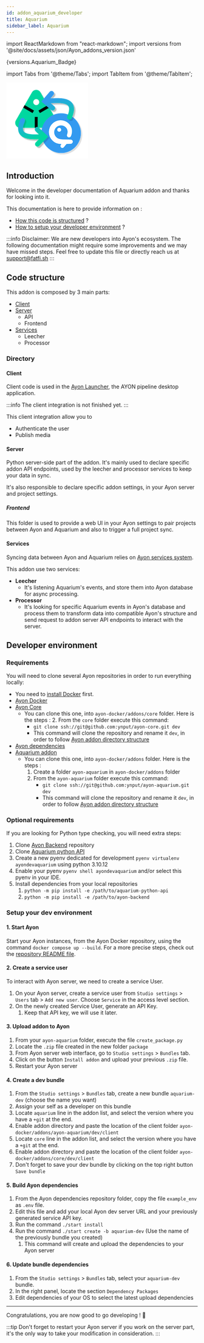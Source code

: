 ```yaml
---
id: addon_aquarium_developer
title: Aquarium
sidebar_label: Aquarium
---
```


import ReactMarkdown from "react-markdown";
import versions from '@site/docs/assets/json/Ayon_addons_version.json'

<ReactMarkdown>
{versions.Aquarium_Badge}
</ReactMarkdown>


import Tabs from '@theme/Tabs';
import TabItem from '@theme/TabItem';

![Aquarium addon for Ayon](assets/aquarium/aquarium-ayon-logo.png)

## Introduction

Welcome in the developer documentation of Aquarium addon and thanks for looking into it.

This documentation is here to provide information on :

- [How this code is structured](#code-structure) ?
- [How to setup your developer environment](#developer-environment) ?

:::info
Disclaimer: We are new developers into Ayon's ecosystem.
The following documentation might require some improvements and we may have missed steps.
Feel free to update this file or directly reach us at [support@fatfi.sh](mailto:support@fatfi.sh)
:::

## Code structure

This addon is composed by 3 main parts:

- [Client](#client)
- [Server](#server)
  - API
  - Frontend
- [Services](#services)
  - Leecher
  - Processor

### Directory

#### Client

Client code is used in the [Ayon Launcher](https://github.com/ynput/ayon-launcher), the AYON pipeline desktop application.

:::info
The client integration is not finished yet.
:::

This client integration allow you to

 - Authenticate the user
 - Publish media

#### Server

Python server-side part of the addon. It's mainly used to declare specific addon API endpoints, used by the leecher and processor services to keep your data in sync.

It's also responsible to declare specific addon settings, in your Ayon server and project settings.

##### Frontend

This folder is used to provide a web UI in your Ayon settings to pair projects between Ayon and Aquarium and also to trigger a full project sync.

#### Services

Syncing data between Ayon and Aquarium relies on [Ayon services system](./dev_event_system).

This addon use two services:

- **Leecher**
  - It's listening Aquarium's events, and store them into Ayon database for async processing.
- **Processor**
  - It's looking for specific Aquarium events in Ayon's database and process them to transform data into compatible Ayon's structure and send request to addon server API endpoints to interact with the server.

## Developer environment

### Requirements

You will need to clone several Ayon repositories in order to run everything locally:

- You need to [install Docker](https://docs.docker.com/engine/install/) first.
- [Ayon Docker](https://github.com/ynput/ayon-docker)
- [Ayon Core](https://github.com/ynput/ayon-core)
  - You can clone this one, into `ayon-docker/addons/core` folder. Here is the steps :
    2. From the `core` folder execute this command:
       - `git clone ssh://git@github.com:ynput/ayon-core.git dev`
       - This command will clone the repository and rename it `dev`, in order to follow [Ayon addon directory structure](https://ayon.ynput.io/docs/admin_server_installing_addons#directory-structure)
- [Ayon dependencies](https://github.com/ynput/ayon-dependencies-tool)
- [Aquarium addon](https://github.com/ynput/ayon-aquarium)
  - You can clone this one, into `ayon-docker/addons` folder. Here is the steps :
    1. Create a folder `ayon-aquarium` in `ayon-docker/addons` folder
    2. From the `ayon-aquarium` folder execute this command:
       - `git clone ssh://git@github.com:ynput/ayon-aquarium.git dev`
       - This command will clone the repository and rename it `dev`, in order to follow [Ayon addon directory structure](https://ayon.ynput.io/docs/admin_server_installing_addons#directory-structure)

### Optional requirements

If you are looking for Python type checking, you will need extra steps:

1. Clone [Ayon Backend](https://github.com/ynput/ayon-backend) repository
2. Clone [Aquarium python API](https://github.com/fatfish-lab/aquarium-python-api)
3. Create a new pyenv dedicated for development `pyenv virtualenv ayondevaquarium` using python 3.10.12
4. Enable your pyenv `pyenv shell ayondevaquarium` and/or select this pyenv in your IDE.
5. Install dependencies from your local repositories
   1. `python -m pip install -e /path/to/aquarium-python-api`
   2. `python -m pip install -e /path/to/ayon-backend`

### Setup your dev environment

#### 1. Start Ayon

Start your Ayon instances, from the Ayon Docker repository, using the command `docker compose up --build`. For a more precise steps, check out the [repository README file](https://github.com/ynput/ayon-docker).

#### 2. Create a service user

To interact with Ayon server, we need to create a service User.

1. On your Ayon server, create a service user from `Studio settings` > `Users` tab > `Add new user`. Choose `Service` in the access level section.
1. On the newly created Service User, generate an API Key.
   1. Keep that API key, we will use it later.

#### 3. Upload addon to Ayon

1. From your `ayon-aquarium` folder, execute the file `create_package.py`
2. Locate the `.zip` file created in the new folder `package`
3. From Ayon server web interface, go to `Studio settings` > `Bundles` tab.
4. Click on the button `Install addon` and upload your previous `.zip` file.
5. Restart your Ayon server

#### 4. Create a dev bundle

1. From the `Studio settings` > `Bundles` tab, create a new bundle `aquarium-dev` (choose the name you want)
2. Assign your self as a developer on this bundle
3. Locate `aquarium` line in the addon list, and select the version where you have a `+git` at the end.
4. Enable addon directory and paste the location of the client folder `ayon-docker/addons/ayon-aquarium/dev/client`
5. Locate `core` line in the addon list, and select the version where you have a `+git` at the end.
6. Enable addon directory and paste the location of the client folder `ayon-docker/addons/core/dev/client`
7. Don't forget to save your dev bundle by clicking on the top right button `Save bundle`

#### 5. Build Ayon dependencies

1. From the Ayon dependencies repository folder, copy the file `example_env` as `.env` file.
2. Edit this file and add your local Ayon dev server URL and your previously generated service API key.
3. Run the command `./start install`
4. Run the command `./start create -b aquarium-dev` (Use the name of the previously bundle you created)
   1. This command will create and upload the dependencies to your Ayon server

#### 6. Update bundle dependencies

1. From the `Studio settings` > `Bundles` tab, select your `aquarium-dev` bundle.
2. In the right panel, locate the section `Dependency Packages`
3. Edit dependencies of your OS to select the latest upload dependencies

---

Congratulations, you are now good to go developing ! 🎉

:::tip
Don't forget to restart your Ayon server if you work on the server part, it's the only way to take your modification in consideration.
:::